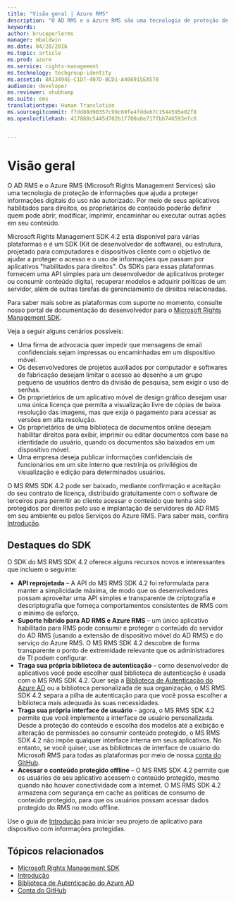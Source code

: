 ```yaml
---
title: "Visão geral | Azure RMS"
description: "O AD RMS e o Azure RMS são uma tecnologia de proteção de informações que ajuda a proteger informações digitais do uso não autorizado."
keywords: 
author: bruceperlerms
manager: mbaldwin
ms.date: 04/28/2016
ms.topic: article
ms.prod: azure
ms.service: rights-management
ms.technology: techgroup-identity
ms.assetid: 8A13494E-C1D7-407D-BCD1-A406915EA578
audience: developer
ms.reviewer: shubhamp
ms.suite: ems
translationtype: Human Translation
ms.sourcegitcommit: f7dd88d90357c99c69fe4fdde67c1544595e02f8
ms.openlocfilehash: 417888c5445d702b1f700a8e717fbb746593efc6


---
```


# Visão geral


O AD RMS e o Azure RMS (Microsoft Rights Management Services) são uma tecnologia de proteção de informações que ajuda a proteger informações digitais do uso não autorizado. Por meio de seus aplicativos habilitados para direitos, os proprietários de conteúdo poderão definir quem pode abrir, modificar, imprimir, encaminhar ou executar outras ações em seu conteúdo.

Microsoft Rights Management SDK 4.2 está disponível para várias plataformas e é um SDK (Kit de desenvolvedor de software), ou estrutura, projetado para computadores e dispositivos cliente com o objetivo de ajudar a proteger o acesso e o uso de informações que passam por aplicativos "habilitados para direitos". Os SDKs para essas plataformas fornecem uma API simples para um desenvolvedor de aplicativos proteger ou consumir conteúdo digital, recuperar modelos e adquirir políticas de um servidor, além de outras tarefas de gerenciamento de direitos relacionadas.

Para saber mais sobre as plataformas com suporte no momento, consulte nosso portal de documentação do desenvolvedor para o [Microsoft Rights Management SDK](active-directory-rights-management-services-multi-platform-thin-client-sdk-portal.md).

Veja a seguir alguns cenários possíveis:

-   Uma firma de advocacia quer impedir que mensagens de email confidenciais sejam impressas ou encaminhadas em um dispositivo móvel.
-   Os desenvolvedores de projetos auxiliados por computador e softwares de fabricação desejam limitar o acesso ao desenho a um grupo pequeno de usuários dentro da divisão de pesquisa, sem exigir o uso de senhas.
-   Os proprietários de um aplicativo móvel de design gráfico desejam usar uma única licença que permita a visualização livre de cópias de baixa resolução das imagens, mas que exija o pagamento para acessar as versões em alta resolução.
-   Os proprietários de uma biblioteca de documentos online desejam habilitar direitos para exibir, imprimir ou editar documentos com base na identidade do usuário, quando os documentos são baixados em um dispositivo móvel.
-   Uma empresa deseja publicar informações confidenciais de funcionários em um site interno que restrinja os privilégios de visualização e edição para determinados usuários.

O MS RMS SDK 4.2 pode ser baixado, mediante confirmação e aceitação do seu contrato de licença, distribuído gratuitamente com o software de terceiros para permitir ao cliente acessar o conteúdo que tenha sido protegidos por direitos pelo uso e implantação de servidores do AD RMS em seu ambiente ou pelos Serviços do Azure RMS. Para saber mais, confira [Introdução](get-started.md).

## Destaques do SDK


O SDK do MS RMS SDK 4.2 oferece alguns recursos novos e interessantes que incluem o seguinte:

-   **API reprojetada** – A API do MS RMS SDK 4.2 foi reformulada para manter a simplicidade máxima, de modo que os desenvolvedores possam aproveitar uma API simples e transparente de criptografia e descriptografia que forneça comportamentos consistentes de RMS com o mínimo de esforço.
-   **Suporte híbrido para AD RMS e Azure RMS** – um único aplicativo habilitado para RMS pode consumir e proteger o conteúdo do servidor do AD RMS (usando a extensão de dispositivo móvel do AD RMS) e do serviço do Azure RMS. O MS RMS SDK 4.2 descobre de forma transparente o ponto de extremidade relevante que os administradores de TI podem configurar.
-   **Traga sua própria biblioteca de autenticação** – como desenvolvedor de aplicativos você pode escolher qual biblioteca de autenticação é usada com o MS RMS SDK 4.2. Quer seja a [Biblioteca de Autenticação do Azure AD](https://msdn.microsoft.com/library/jj573266.aspx) ou a biblioteca personalizada de sua organização, o MS RMS SDK 4.2 separa a pilha de autenticação para que você possa escolher a biblioteca mais adequada às suas necessidades.
-   **Traga sua própria interface de usuário** - agora, o MS RMS SDK 4.2 permite que você implemente a interface de usuário personalizada. Desde a proteção do conteúdo e escolha dos modelos até a exibição e alteração de permissões ao consumir conteúdo protegido, o MS RMS SDK 4.2 não impõe qualquer interface interna em seus aplicativos. No entanto, se você quiser, use as bibliotecas de interface de usuário do Microsoft RMS para todas as plataformas por meio de nossa [conta do GitHub](https://github.com/AzureAD/).
-   **Acessar o conteúdo protegido offline** – O MS RMS SDK 4.2 permite que os usuários de seu aplicativo acessem o conteúdo protegido, mesmo quando não houver conectividade com a internet. O MS RMS SDK 4.2 armazena com segurança em cache as políticas de consumo de conteúdo protegido, para que os usuários possam acessar dados protegido do RMS no modo offline.

Use o guia de [Introdução](get-started.md) para iniciar seu projeto de aplicativo para dispositivo com informações protegidas.

## Tópicos relacionados

* [Microsoft Rights Management SDK](active-directory-rights-management-services-multi-platform-thin-client-sdk-portal.md)
* [Introdução](get-started.md)
* [Biblioteca de Autenticação do Azure AD](https://msdn.microsoft.com/en-us/library/jj573266.aspx)
* [Conta do GitHub](https://github.com/AzureAD/)
 

 






<!--HONumber=Jul16_HO2-->


